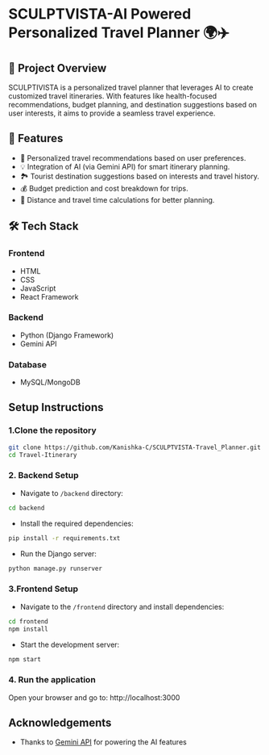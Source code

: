 # SCULPTVISTA-AI Powered Personalized Travel Planner 🌍✈️
## 🚀 Project Overview
SCULPTIVISTA is a personalized travel planner that leverages AI to create customized travel itineraries. With features like health-focused recommendations, budget planning, and destination suggestions based on user interests, it aims to provide a seamless travel experience.

## 🎯 Features
- 🧭 Personalized travel recommendations based on user preferences.
- 💡 Integration of AI (via Gemini API) for smart itinerary planning.
- 🏞️ Tourist destination suggestions based on interests and travel history.
- 💰 Budget prediction and cost breakdown for trips.
- 🚗 Distance and travel time calculations for better planning.
## 🛠 Tech Stack
### Frontend
- HTML
- CSS
- JavaScript
- React Framework
### Backend
- Python (Django Framework)
- Gemini API
### Database
- MySQL/MongoDB
## Setup Instructions
### 1.Clone the repository
```bash
git clone https://github.com/Kanishka-C/SCULPTVISTA-Travel_Planner.git
cd Travel-Itinerary
```
### 2. Backend Setup
- Navigate to ```/backend``` directory:
```bash
cd backend
```
- Install the required dependencies:
```bash
pip install -r requirements.txt  
```
- Run the Django server:
```bash
python manage.py runserver  
```
### 3.Frontend Setup
- Navigate to the ```/frontend``` directory and install dependencies:
```bash
cd frontend  
npm install  
```
- Start the development server:
```bash
npm start  
```
### 4. Run the application
Open your browser and go to: 
 http://localhost:3000  

 ## Acknowledgements
 - Thanks to [Gemini API](https://ai.google.dev/) for powering the AI features